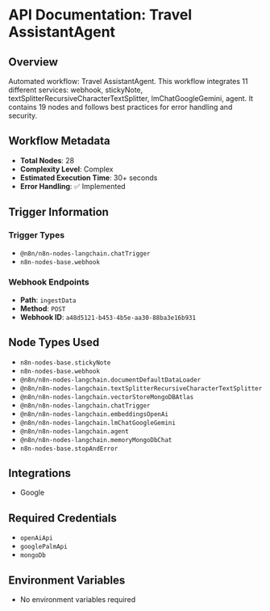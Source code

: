 # API Documentation: Travel AssistantAgent

## Overview
Automated workflow: Travel AssistantAgent. This workflow integrates 11 different services: webhook, stickyNote, textSplitterRecursiveCharacterTextSplitter, lmChatGoogleGemini, agent. It contains 19 nodes and follows best practices for error handling and security.

## Workflow Metadata
- **Total Nodes**: 28
- **Complexity Level**: Complex
- **Estimated Execution Time**: 30+ seconds
- **Error Handling**: ✅ Implemented

## Trigger Information
### Trigger Types
- `@n8n/n8n-nodes-langchain.chatTrigger`
- `n8n-nodes-base.webhook`

### Webhook Endpoints
- **Path**: `ingestData`
- **Method**: `POST`
- **Webhook ID**: `a48d5121-b453-4b5e-aa30-88ba3e16b931`


## Node Types Used
- `n8n-nodes-base.stickyNote`
- `n8n-nodes-base.webhook`
- `@n8n/n8n-nodes-langchain.documentDefaultDataLoader`
- `@n8n/n8n-nodes-langchain.textSplitterRecursiveCharacterTextSplitter`
- `@n8n/n8n-nodes-langchain.vectorStoreMongoDBAtlas`
- `@n8n/n8n-nodes-langchain.chatTrigger`
- `@n8n/n8n-nodes-langchain.embeddingsOpenAi`
- `@n8n/n8n-nodes-langchain.lmChatGoogleGemini`
- `@n8n/n8n-nodes-langchain.agent`
- `@n8n/n8n-nodes-langchain.memoryMongoDbChat`
- `n8n-nodes-base.stopAndError`

## Integrations
- Google

## Required Credentials
- `openAiApi`
- `googlePalmApi`
- `mongoDb`

## Environment Variables
- No environment variables required
